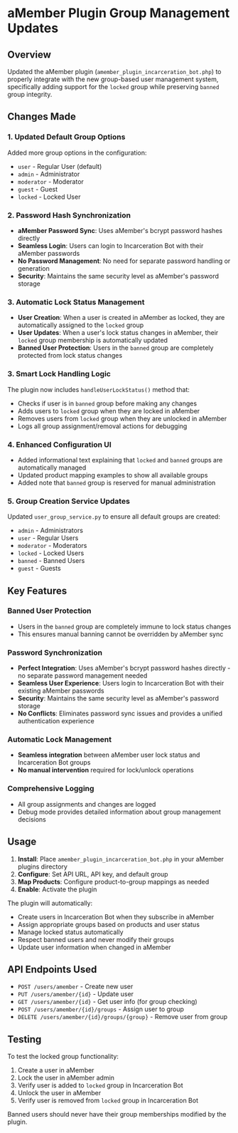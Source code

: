 # aMember Plugin Group Management Updates

## Overview
Updated the aMember plugin (`amember_plugin_incarceration_bot.php`) to properly integrate with the new group-based user management system, specifically adding support for the `locked` group while preserving `banned` group integrity.

## Changes Made

### 1. Updated Default Group Options
Added more group options in the configuration:
- `user` - Regular User (default)
- `admin` - Administrator  
- `moderator` - Moderator
- `guest` - Guest
- `locked` - Locked User

### 2. Password Hash Synchronization
- **aMember Password Sync**: Uses aMember's bcrypt password hashes directly
- **Seamless Login**: Users can login to Incarceration Bot with their aMember passwords
- **No Password Management**: No need for separate password handling or generation
- **Security**: Maintains the same security level as aMember's password storage

### 3. Automatic Lock Status Management
- **User Creation**: When a user is created in aMember as locked, they are automatically assigned to the `locked` group
- **User Updates**: When a user's lock status changes in aMember, their `locked` group membership is automatically updated
- **Banned User Protection**: Users in the `banned` group are completely protected from lock status changes

### 3. Smart Lock Handling Logic
The plugin now includes `handleUserLockStatus()` method that:
- Checks if user is in `banned` group before making any changes
- Adds users to `locked` group when they are locked in aMember
- Removes users from `locked` group when they are unlocked in aMember
- Logs all group assignment/removal actions for debugging

### 4. Enhanced Configuration UI
- Added informational text explaining that `locked` and `banned` groups are automatically managed
- Updated product mapping examples to show all available groups
- Added note that `banned` group is reserved for manual administration

### 5. Group Creation Service Updates
Updated `user_group_service.py` to ensure all default groups are created:
- `admin` - Administrators
- `user` - Regular Users
- `moderator` - Moderators  
- `locked` - Locked Users
- `banned` - Banned Users
- `guest` - Guests

## Key Features

### Banned User Protection
- Users in the `banned` group are completely immune to lock status changes
- This ensures manual banning cannot be overridden by aMember sync

### Password Synchronization
- **Perfect Integration**: Uses aMember's bcrypt password hashes directly - no separate password management needed
- **Seamless User Experience**: Users login to Incarceration Bot with their existing aMember passwords
- **Security**: Maintains the same security level as aMember's password storage
- **No Conflicts**: Eliminates password sync issues and provides a unified authentication experience

### Automatic Lock Management
- **Seamless integration** between aMember user lock status and Incarceration Bot groups
- **No manual intervention** required for lock/unlock operations

### Comprehensive Logging
- All group assignments and changes are logged
- Debug mode provides detailed information about group management decisions

## Usage

1. **Install**: Place `amember_plugin_incarceration_bot.php` in your aMember plugins directory
2. **Configure**: Set API URL, API key, and default group
3. **Map Products**: Configure product-to-group mappings as needed
4. **Enable**: Activate the plugin

The plugin will automatically:
- Create users in Incarceration Bot when they subscribe in aMember
- Assign appropriate groups based on products and user status
- Manage locked status automatically
- Respect banned users and never modify their groups
- Update user information when changed in aMember

## API Endpoints Used

- `POST /users/amember` - Create new user
- `PUT /users/amember/{id}` - Update user
- `GET /users/amember/{id}` - Get user info (for group checking)
- `POST /users/amember/{id}/groups` - Assign user to group
- `DELETE /users/amember/{id}/groups/{group}` - Remove user from group

## Testing

To test the locked group functionality:
1. Create a user in aMember
2. Lock the user in aMember admin
3. Verify user is added to `locked` group in Incarceration Bot
4. Unlock the user in aMember
5. Verify user is removed from `locked` group in Incarceration Bot

Banned users should never have their group memberships modified by the plugin.
